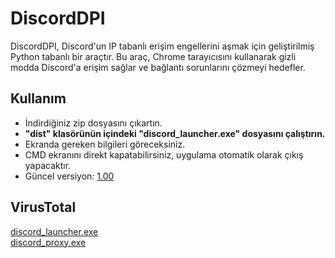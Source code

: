 # DiscordDPI
DiscordDPI, Discord'un IP tabanlı erişim engellerini aşmak için geliştirilmiş Python tabanlı bir araçtır. Bu araç, Chrome tarayıcısını kullanarak gizli modda Discord'a erişim sağlar ve bağlantı sorunlarını çözmeyi hedefler.

## Kullanım
- İndirdiğiniz zip dosyasını çıkartın.
- **"dist" klasörünün içindeki "discord_launcher.exe" dosyasını çalıştırın.**
- Ekranda gereken bilgileri göreceksiniz.
- CMD ekranını direkt kapatabilirsiniz, uygulama otomatik olarak çıkış yapacaktır.
- Güncel versiyon: [1.00](https://github.com/7xyiit/DiscordDPI-Turkey/releases/tag/1.00)

## VirusTotal
[discord_launcher.exe](https://www.virustotal.com/gui/file/870cfd12bf2a44085ef1a8f10f5bc093bd72655dde6a78e45241785cbdd85c4f)<br>
[discord_proxy.exe](https://www.virustotal.com/gui/file/d0d816e2349eef1c8ef9296122a9b69a6093f42bf8f439fb8a6fa1511f138d47)
